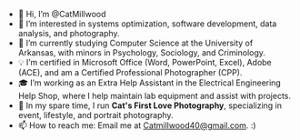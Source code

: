 - 👋 Hi, I’m @CatMillwood
- 👀 I’m interested in systems optimization, software development, data analysis, and photography.
- 🌱 I’m currently studying Computer Science at the University of Arkansas, with minors in Psychology, Sociology, and Criminology.
- 💡 I’m certified in Microsoft Office (Word, PowerPoint, Excel), Adobe (ACE), and am a Certified Professional Photographer (CPP).
- 🎓 I’m working as an Extra Help Assistant in the Electrical Engineering Help Shop, where I help maintain lab equipment and assist with projects.
- 📸 In my spare time, I run **Cat's First Love Photography**, specializing in event, lifestyle, and portrait photography.
- 📫 How to reach me: Email me at Catmillwood40@gmail.com. :)

<!---
CatMillwood/CatMillwood is a ✨ special ✨ repository because its `README.md` (this file) appears on your GitHub profile.
--->
